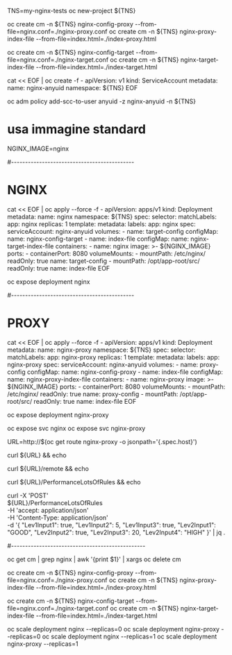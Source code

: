 TNS=my-nginx-tests
oc new-project ${TNS}

oc create cm -n ${TNS} nginx-config-proxy --from-file=nginx.conf=./nginx-proxy.conf
oc create cm -n ${TNS} nginx-proxy-index-file --from-file=index.html=./index-proxy.html

oc create cm -n ${TNS} nginx-config-target --from-file=nginx.conf=./nginx-target.conf
oc create cm -n ${TNS} nginx-target-index-file --from-file=index.html=./index-target.html


cat << EOF | oc create -f -
apiVersion: v1
kind: ServiceAccount
metadata:
  name: nginx-anyuid
  namespace: ${TNS}
EOF

oc adm policy add-scc-to-user anyuid -z nginx-anyuid -n ${TNS}

# usa immagine standard
NGINX_IMAGE=nginx


#--------------------------------------------
# NGINX
cat << EOF | oc apply --force -f -
apiVersion: apps/v1
kind: Deployment
metadata:
  name: nginx
  namespace: ${TNS}
spec:
  selector:
    matchLabels:
      app: nginx
  replicas: 1
  template:
    metadata:
      labels:
        app: nginx
    spec:
      serviceAccount: nginx-anyuid
      volumes:
        - name: target-config
          configMap:
            name: nginx-config-target
        - name: index-file
          configMap:
            name: nginx-target-index-file
      containers:
        - name: nginx
          image: >-
            ${NGINX_IMAGE}
          ports:
            - containerPort: 8080
          volumeMounts:
            - mountPath: /etc/nginx/
              readOnly: true
              name: target-config
            - mountPath: /opt/app-root/src/
              readOnly: true
              name: index-file
EOF

oc expose deployment nginx


#--------------------------------------------
# PROXY
cat << EOF | oc apply --force -f -
apiVersion: apps/v1
kind: Deployment
metadata:
  name: nginx-proxy
  namespace: ${TNS}
spec:
  selector:
    matchLabels:
      app: nginx-proxy
  replicas: 1
  template:
    metadata:
      labels:
        app: nginx-proxy
    spec:
      serviceAccount: nginx-anyuid
      volumes:
        - name: proxy-config
          configMap:
            name: nginx-config-proxy
        - name: index-file
          configMap:
            name: nginx-proxy-index-file
      containers:
        - name: nginx-proxy
          image: >-
            ${NGINX_IMAGE}
          ports:
            - containerPort: 8080
          volumeMounts:
            - mountPath: /etc/nginx/
              readOnly: true
              name: proxy-config
            - mountPath: /opt/app-root/src/
              readOnly: true
              name: index-file
EOF

oc expose deployment nginx-proxy

oc expose svc nginx
oc expose svc nginx-proxy


URL=http://$(oc get route nginx-proxy -o jsonpath='{.spec.host}')

curl ${URL} && echo

curl ${URL}/remote && echo

curl ${URL}/PerformanceLotsOfRules && echo

curl -X 'POST' \
  ${URL}/PerformanceLotsOfRules \
  -H 'accept: application/json' \
  -H 'Content-Type: application/json' \
  -d '{
  "Lev1Input1": true,
  "Lev1Input2": 5,
  "Lev1Input3": true,
  "Lev2Input1": "GOOD",
  "Lev2Input2": true,
  "Lev2Input3": 20,
  "Lev2Input4": "HIGH"
}' | jq .


#------------------------------------------------

oc get cm | grep nginx | awk '{print $1}' | xargs oc delete cm

oc create cm -n ${TNS} nginx-config-proxy --from-file=nginx.conf=./nginx-proxy.conf
oc create cm -n ${TNS} nginx-proxy-index-file --from-file=index.html=./index-proxy.html

oc create cm -n ${TNS} nginx-config-target --from-file=nginx.conf=./nginx-target.conf
oc create cm -n ${TNS} nginx-target-index-file --from-file=index.html=./index-target.html

oc scale deployment nginx --replicas=0
oc scale deployment nginx-proxy --replicas=0
oc scale deployment nginx --replicas=1
oc scale deployment nginx-proxy --replicas=1

